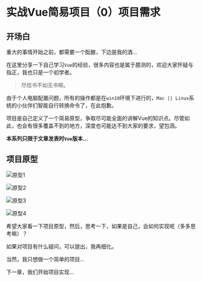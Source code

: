 # 实战Vue简易项目（0）项目需求

## 开场白

重大的事情开始之前，都需要一个酝酿，下边是我的酒...

在这里分享一下自己学习`Vue`的经验，很多内容也是属于臆测的，欢迎大家怀疑与指正，我也只是一个初学者。

>尽信书不如无书嘛。

由于个人电脑配置问题，所有的操作都是在`win10`环境下进行的，`Mac || Linux`系统的小伙伴们智能自行转换命令了，在此抱歉。

项目是自己定义了一个简易原型，争取尽可能全面的讲解Vue的知识点。尽管如此，也会有很多覆盖不到的地方，深度也可能达不到大家的要求，望包涵。

**本系列只限于文章发表时`Vue`版本...**

## 项目原型

![原型1][1]

![原型2][2]

![原型3][3]

![原型4][4]

希望大家看一下项目原型，然后，思考一下，如果是自己，会如何实现呢（多多思考嘛）？

如果对项目有什么疑问，可以提出，我再细化。

当然，我只想做一个简单的项目...

下一章，我们开始项目实现...


  [1]: /img/bVbetpp
  [2]: /img/bVbetpQ
  [3]: /img/bVbetp4
  [4]: /img/bVbetp5
